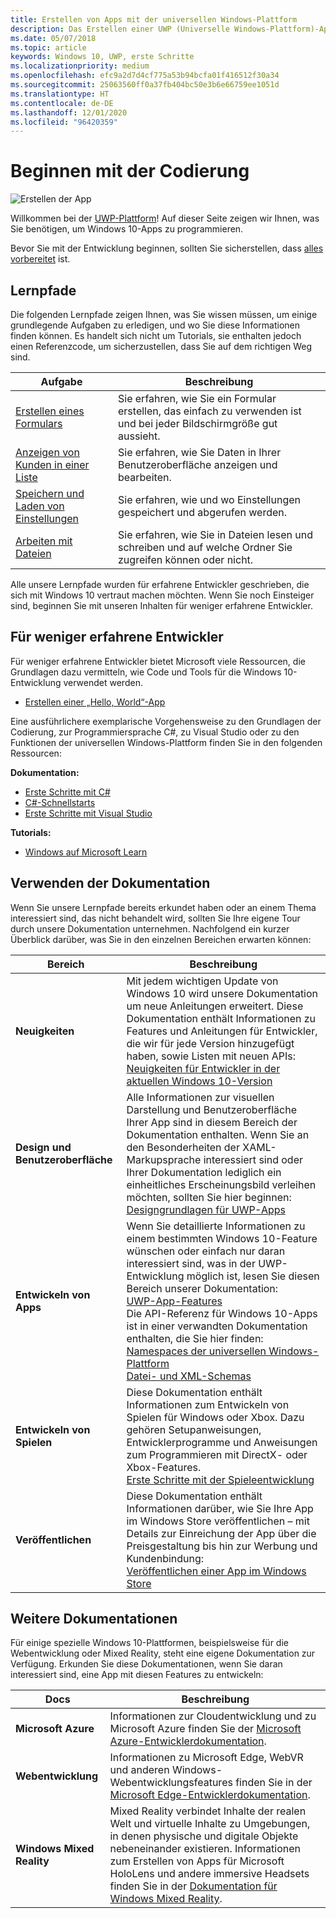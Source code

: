 ```yaml
---
title: Erstellen von Apps mit der universellen Windows-Plattform
description: Das Erstellen einer UWP (Universelle Windows-Plattform)-App für Windows 10 ist einfacher, als Sie denken.
ms.date: 05/07/2018
ms.topic: article
keywords: Windows 10, UWP, erste Schritte
ms.localizationpriority: medium
ms.openlocfilehash: efc9a2d7d4cf775a53b94bcfa01f416512f30a34
ms.sourcegitcommit: 25063560ff0a37fb404bc50e3b6e66759ee1051d
ms.translationtype: HT
ms.contentlocale: de-DE
ms.lasthandoff: 12/01/2020
ms.locfileid: "96420359"
---
```

# <a name="start-coding"></a>Beginnen mit der Codierung

![Erstellen der App](images/build-your-app.png)

Willkommen bei der [UWP-Plattform](universal-application-platform-guide.md)! Auf dieser Seite zeigen wir Ihnen, was Sie benötigen, um Windows 10-Apps zu programmieren.

Bevor Sie mit der Entwicklung beginnen, sollten Sie sicherstellen, dass [alles vorbereitet](/windows/apps/get-started/get-set-up) ist.

## <a name="learning-tracks"></a>Lernpfade

Die folgenden Lernpfade zeigen Ihnen, was Sie wissen müssen, um einige grundlegende Aufgaben zu erledigen, und wo Sie diese Informationen finden können. Es handelt sich nicht um Tutorials, sie enthalten jedoch einen Referenzcode, um sicherzustellen, dass Sie auf dem richtigen Weg sind.

| Aufgabe | Beschreibung |
| --- | --- |
| [Erstellen eines Formulars](construct-form-learning-track.md) | Sie erfahren, wie Sie ein Formular erstellen, das einfach zu verwenden ist und bei jeder Bildschirmgröße gut aussieht. |
| [Anzeigen von Kunden in einer Liste](display-customers-in-list-learning-track.md) | Sie erfahren, wie Sie Daten in Ihrer Benutzeroberfläche anzeigen und bearbeiten. |
| [Speichern und Laden von Einstellungen](settings-learning-track.md) | Sie erfahren, wie und wo Einstellungen gespeichert und abgerufen werden. |
| [Arbeiten mit Dateien](fileio-learning-track.md) | Sie erfahren, wie Sie in Dateien lesen und schreiben und auf welche Ordner Sie zugreifen können oder nicht. |

Alle unsere Lernpfade wurden für erfahrene Entwickler geschrieben, die sich mit Windows 10 vertraut machen möchten. Wenn Sie noch Einsteiger sind, beginnen Sie mit unseren Inhalten für weniger erfahrene Entwickler.

## <a name="for-new-developers"></a>Für weniger erfahrene Entwickler

Für weniger erfahrene Entwickler bietet Microsoft viele Ressourcen, die Grundlagen dazu vermitteln, wie Code und Tools für die Windows 10-Entwicklung verwendet werden.

* [Erstellen einer „Hello, World“-App](your-first-app.md)

Eine ausführlichere exemplarische Vorgehensweise zu den Grundlagen der Codierung, zur Programmiersprache C#, zu Visual Studio oder zu den Funktionen der universellen Windows-Plattform finden Sie in den folgenden Ressourcen:

**Dokumentation:**

* [Erste Schritte mit C#](/dotnet/csharp/getting-started/)
* [C#-Schnellstarts](/dotnet/csharp/quick-starts/)
* [Erste Schritte mit Visual Studio](/visualstudio/ide/)

**Tutorials:**

* [Windows auf Microsoft Learn](/learn/browse/?products=windows&resource_type=module)

## <a name="using-the-docs"></a>Verwenden der Dokumentation

Wenn Sie unsere Lernpfade bereits erkundet haben oder an einem Thema interessiert sind, das nicht behandelt wird, sollten Sie Ihre eigene Tour durch unsere Dokumentation unternehmen. Nachfolgend ein kurzer Überblick darüber, was Sie in den einzelnen Bereichen erwarten können:

| Bereich | Beschreibung |
| --- | --- |
| **Neuigkeiten** | Mit jedem wichtigen Update von Windows 10 wird unsere Dokumentation um neue Anleitungen erweitert. Diese Dokumentation enthält Informationen zu Features und Anleitungen für Entwickler, die wir für jede Version hinzugefügt haben, sowie Listen mit neuen APIs: </br>   [Neuigkeiten für Entwickler in der aktuellen Windows 10-Version](../whats-new/windows-10-build-19041.md) |
| **Design und Benutzeroberfläche** | Alle Informationen zur visuellen Darstellung und Benutzeroberfläche Ihrer App sind in diesem Bereich der Dokumentation enthalten. Wenn Sie an den Besonderheiten der XAML-Markupsprache interessiert sind oder Ihrer Dokumentation lediglich ein einheitliches Erscheinungsbild verleihen möchten, sollten Sie hier beginnen: </br>   [Designgrundlagen für UWP-Apps](../design/basics/index.md) |
| **Entwickeln von Apps** | Wenn Sie detaillierte Informationen zu einem bestimmten Windows 10-Feature wünschen oder einfach nur daran interessiert sind, was in der UWP-Entwicklung möglich ist, lesen Sie diesen Bereich unserer Dokumentation: </br>   [UWP-App-Features](../develop/index.md) </br> Die API-Referenz für Windows 10-Apps ist in einer verwandten Dokumentation enthalten, die Sie hier finden: </br>   [Namespaces der universellen Windows-Plattform](/uwp/api/) </br>   [Datei- und XML-Schemas](/uwp/schemas/) |
| **Entwickeln von Spielen** | Diese Dokumentation enthält Informationen zum Entwickeln von Spielen für Windows oder Xbox. Dazu gehören Setupanweisungen, Entwicklerprogramme und Anweisungen zum Programmieren mit DirectX- oder Xbox-Features. </br>   [Erste Schritte mit der Spieleentwicklung](../gaming/getting-started.md) |
| **Veröffentlichen** | Diese Dokumentation enthält Informationen darüber, wie Sie Ihre App im Windows Store veröffentlichen – mit Details zur Einreichung der App über die Preisgestaltung bis hin zur Werbung und Kundenbindung: </br>   [Veröffentlichen einer App im Windows Store](../publish/index.md) |

## <a name="other-docs"></a>Weitere Dokumentationen

Für einige spezielle Windows 10-Plattformen, beispielsweise für die Webentwicklung oder Mixed Reality, steht eine eigene Dokumentation zur Verfügung. Erkunden Sie diese Dokumentationen, wenn Sie daran interessiert sind, eine App mit diesen Features zu entwickeln:

| Docs | Beschreibung |
| --- | --- |
| **Microsoft Azure** | Informationen zur Cloudentwicklung und zu Microsoft Azure finden Sie der [Microsoft Azure-Entwicklerdokumentation](/azure/). |
| **Webentwicklung** | Informationen zu Microsoft Edge, WebVR und anderen Windows-Webentwicklungsfeatures finden Sie in der [Microsoft Edge-Entwicklerdokumentation](/microsoft-edge/). |
| **Windows Mixed Reality** | Mixed Reality verbindet Inhalte der realen Welt und virtuelle Inhalte zu Umgebungen, in denen physische und digitale Objekte nebeneinander existieren. Informationen zum Erstellen von Apps für Microsoft HoloLens und andere immersive Headsets finden Sie in der [Dokumentation für Windows Mixed Reality](/windows/mixed-reality/).|